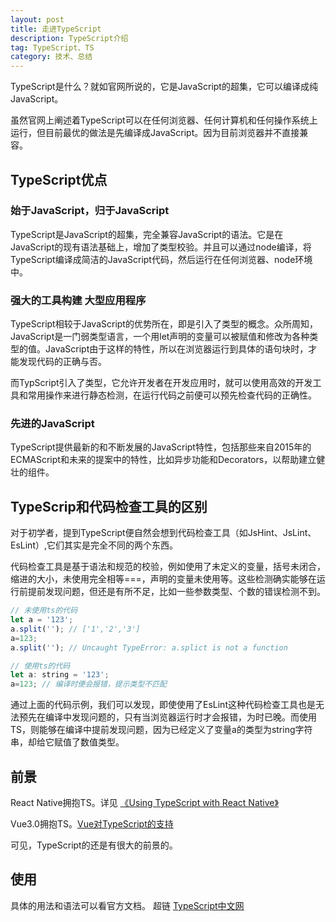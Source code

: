 ```yaml
---
layout: post
title: 走进TypeScript
description: TypeScript介绍
tag: TypeScript、TS
category: 技术、总结
---
```

TypeScript是什么？就如官网所说的，它是JavaScript的超集，它可以编译成纯JavaScript。

虽然官网上阐述着TypeScript可以在任何浏览器、任何计算机和任何操作系统上运行，但目前最优的做法是先编译成JavaScript。因为目前浏览器并不直接兼容。

## TypeScript优点

### 始于JavaScript，归于JavaScript

TypeScript是JavaScript的超集，完全兼容JavaScript的语法。它是在JavaScript的现有语法基础上，增加了类型校验。并且可以通过node编译，将TypeScript编译成简洁的JavaScript代码，然后运行在任何浏览器、node环境中。

### 强大的工具构建 大型应用程序

TypeScript相较于JavaScript的优势所在，即是引入了类型的概念。众所周知，JavaScript是一门弱类型语言，一个用let声明的变量可以被赋值和修改为各种类型的值。JavaScript由于这样的特性，所以在浏览器运行到具体的语句块时，才能发现代码的正确与否。

而TypScript引入了类型，它允许开发者在开发应用时，就可以使用高效的开发工具和常用操作来进行静态检测，在运行代码之前便可以预先检查代码的正确性。

### 先进的JavaScript

TypeScript提供最新的和不断发展的JavaScript特性，包括那些来自2015年的ECMAScript和未来的提案中的特性，比如异步功能和Decorators，以帮助建立健壮的组件。

## TypeScrip和代码检查工具的区别

对于初学者，提到TypeScript便自然会想到代码检查工具（如JsHint、JsLint、EsLint）,它们其实是完全不同的两个东西。

代码检查工具是基于语法和规范的校验，例如使用了未定义的变量，括号未闭合，缩进的大小，未使用完全相等===，声明的变量未使用等。这些检测确实能够在运行前提前发现问题，但还是有所不足，比如一些参数类型、个数的错误检测不到。

```javascript
// 未使用ts的代码
let a = '123';
a.split(''); // ['1','2','3']
a=123;
a.split(''); // Uncaught TypeError: a.splict is not a function

// 使用ts的代码
let a: string = '123';
a=123; // 编译时便会报错，提示类型不匹配
```

通过上面的代码示例，我们可以发现，即使使用了EsLint这种代码检查工具也是无法预先在编译中发现问题的，只有当浏览器运行时才会报错，为时已晚。而使用TS，则能够在编译中提前发现问题，因为已经定义了变量a的类型为string字符串，却给它赋值了数值类型。

## 前景

React Native拥抱TS。详见 [《Using TypeScript with React Native》](https://reactnative.dev/blog/2018/05/07/using-typescript-with-react-native)

Vue3.0拥抱TS。[Vue对TypeScript的支持](https://cn.vuejs.org/v2/guide/typescript.html)

可见，TypeScript的还是有很大的前景的。

## 使用

具体的用法和语法可以看官方文档。 超链 [TypeScript中文网](https://www.tslang.cn/)

